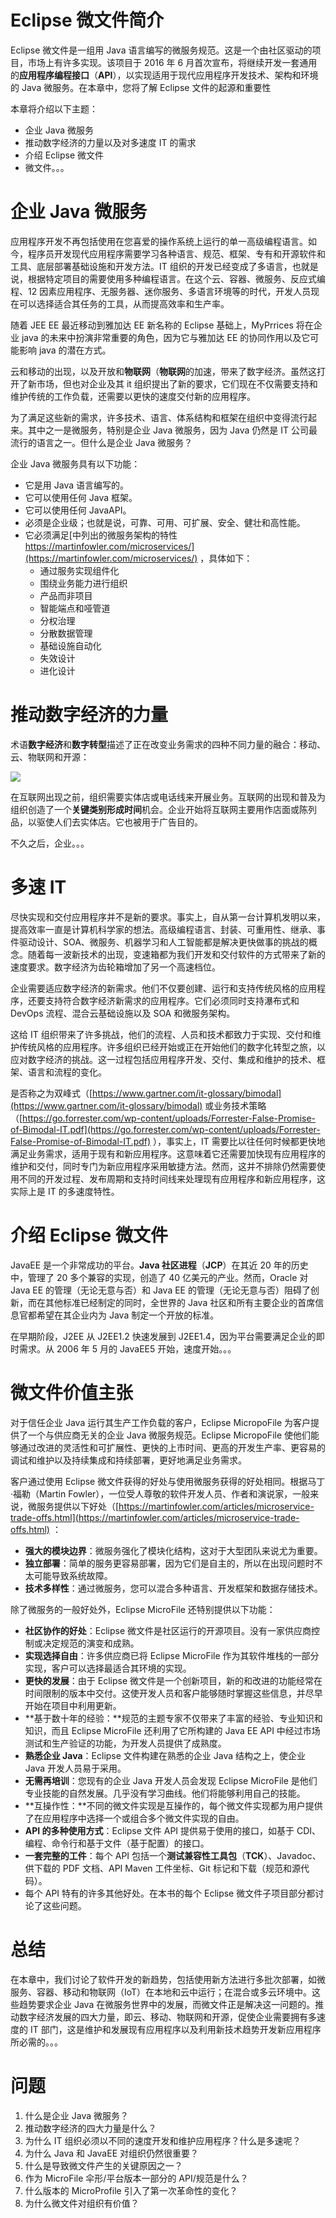 # Eclipse 微文件简介

Eclipse 微文件是一组用 Java 语言编写的微服务规范。这是一个由社区驱动的项目，市场上有许多实现。该项目于 2016 年 6 月首次宣布，将继续开发一套通用的**应用程序编程接口**（**API**），以实现适用于现代应用程序开发技术、架构和环境的 Java 微服务。在本章中，您将了解 Eclipse 文件的起源和重要性

本章将介绍以下主题：

*   企业 Java 微服务
*   推动数字经济的力量以及对多速度 IT 的需求
*   介绍 Eclipse 微文件
*   微文件。。。

# 企业 Java 微服务

应用程序开发不再包括使用在您喜爱的操作系统上运行的单一高级编程语言。如今，程序员开发现代应用程序需要学习各种语言、规范、框架、专有和开源软件和工具、底层部署基础设施和开发方法。IT 组织的开发已经变成了多语言，也就是说，根据特定项目的需要使用多种编程语言。在这个云、容器、微服务、反应式编程、12 因素应用程序、无服务器、迷你服务、多语言环境等的时代，开发人员现在可以选择适合其任务的工具，从而提高效率和生产率。

随着 JEE EE 最近移动到雅加达 EE 新名称的 Eclipse 基础上，MyPrrices 将在企业 java 的未来中扮演非常重要的角色，因为它与雅加达 EE 的协同作用以及它可能影响 java 的潜在方式。

云和移动的出现，以及开放和**物联网**（**物联网**的加速，带来了数字经济。虽然这打开了新市场，但也对企业及其 it 组织提出了新的要求，它们现在不仅需要支持和维护传统的工作负载，还需要以更快的速度交付新的应用程序。

为了满足这些新的需求，许多技术、语言、体系结构和框架在组织中变得流行起来。其中之一是微服务，特别是企业 Java 微服务，因为 Java 仍然是 IT 公司最流行的语言之一。但什么是企业 Java 微服务？

企业 Java 微服务具有以下功能：

*   它是用 Java 语言编写的。
*   它可以使用任何 Java 框架。
*   它可以使用任何 JavaAPI。
*   必须是企业级；也就是说，可靠、可用、可扩展、安全、健壮和高性能。
*   它必须满足[中列出的微服务架构的特性 https://martinfowler.com/microservices/](https://martinfowler.com/microservices/) ，具体如下：
    *   通过服务实现组件化
    *   围绕业务能力进行组织
    *   产品而非项目
    *   智能端点和哑管道
    *   分权治理
    *   分散数据管理
    *   基础设施自动化
    *   失效设计
    *   进化设计

# 推动数字经济的力量

术语**数字经济**和**数字转型**描述了正在改变业务需求的四种不同力量的融合：移动、云、物联网和开源：

![](Images/0c47035f-e6df-4c8c-be4d-0c7bb3f2227c.png)

在互联网出现之前，组织需要实体店或电话线来开展业务。互联网的出现和普及为组织创造了一个**关键类别形成时间**机会。企业开始将互联网主要用作店面或陈列品，以驱使人们去实体店。它也被用于广告目的。

不久之后，企业。。。

# 多速 IT

尽快实现和交付应用程序并不是新的要求。事实上，自从第一台计算机发明以来，提高效率一直是计算机科学家的想法。高级编程语言、封装、可重用性、继承、事件驱动设计、SOA、微服务、机器学习和人工智能都是解决更快做事的挑战的概念。随着每一波新技术的出现，变速箱都为我们开发和交付软件的方式带来了新的速度要求。数字经济为齿轮箱增加了另一个高速档位。

企业需要适应数字经济的新需求。他们不仅要创建、运行和支持传统风格的应用程序，还要支持符合数字经济新需求的应用程序。它们必须同时支持瀑布式和 DevOps 流程、混合云基础设施以及 SOA 和微服务架构。

这给 IT 组织带来了许多挑战，他们的流程、人员和技术都致力于实现、交付和维护传统风格的应用程序。许多组织已经开始或正在开始他们的数字化转型之旅，以应对数字经济的挑战。这一过程包括应用程序开发、交付、集成和维护的技术、框架、语言和流程的变化。

是否称之为双峰式（[https://www.gartner.com/it-glossary/bimodal](https://www.gartner.com/it-glossary/bimodal) 或业务技术策略（[https://go.forrester.com/wp-content/uploads/Forrester-False-Promise-of-Bimodal-IT.pdf](https://go.forrester.com/wp-content/uploads/Forrester-False-Promise-of-Bimodal-IT.pdf) ），事实上，IT 需要比以往任何时候都更快地满足业务需求，适用于现有和新应用程序。这意味着它还需要加快现有应用程序的维护和交付，同时专门为新应用程序采用敏捷方法。然而，这并不排除仍然需要使用不同的开发过程、发布周期和支持时间线来处理现有应用程序和新应用程序，这实际上是 IT 的多速度特性。

# 介绍 Eclipse 微文件

JavaEE 是一个非常成功的平台。**Java 社区进程**（**JCP**）在其近 20 年的历史中，管理了 20 多个兼容的实现，创造了 40 亿美元的产业。然而，Oracle 对 Java EE 的管理（无论无意与否）和 Java EE 的管理（无论无意与否）阻碍了创新，而在其他标准已经制定的同时，全世界的 Java 社区和所有主要企业的首席信息官都希望在其企业内为 Java 制定一个开放的标准。

在早期阶段，J2EE 从 J2EE1.2 快速发展到 J2EE1.4，因为平台需要满足企业的即时需求。从 2006 年 5 月的 JavaEE5 开始，速度开始。。。

# 微文件价值主张

对于信任企业 Java 运行其生产工作负载的客户，Eclipse MicropoFile 为客户提供了一个与供应商无关的企业 Java 微服务规范。Eclipse MicropoFile 使他们能够通过改进的灵活性和可扩展性、更快的上市时间、更高的开发生产率、更容易的调试和维护以及持续集成和持续部署，更好地满足业务需求。

客户通过使用 Eclipse 微文件获得的好处与使用微服务获得的好处相同。根据马丁·福勒（Martin Fowler），一位受人尊敬的软件开发人员、作者和演说家，一般来说，微服务提供以下好处（[https://martinfowler.com/articles/microservice-trade-offs.html](https://martinfowler.com/articles/microservice-trade-offs.html) ：

*   **强大的模块边界**：微服务强化了模块化结构，这对于大型团队来说尤为重要。
*   **独立部署**：简单的服务更容易部署，因为它们是自主的，所以在出现问题时不太可能导致系统故障。
*   **技术多样性**：通过微服务，您可以混合多种语言、开发框架和数据存储技术。

除了微服务的一般好处外，Eclipse MicroFile 还特别提供以下功能：

*   **社区协作的好处**：Eclipse 微文件是社区运行的开源项目。没有一家供应商控制或决定规范的演变和成熟。
*   **实现选择自由**：许多供应商已将 Eclipse MicroFile 作为其软件堆栈的一部分实现，客户可以选择最适合其环境的实现。
*   **更快的发展**：由于 Eclipse 微文件是一个创新项目，新的和改进的功能经常在时间限制的版本中交付。这使开发人员和客户能够随时掌握这些信息，并尽早开始在项目中利用更新。
*   **基于数十年的经验：**规范的主题专家不仅带来了丰富的经验、专业知识和知识，而且 Eclipse MicroFile 还利用了它所构建的 Java EE API 中经过市场测试和生产验证的功能，为开发人员提供了成熟度。
*   **熟悉企业 Java**：Eclipse 文件构建在熟悉的企业 Java 结构之上，使企业 Java 开发人员易于采用。
*   **无需再培训**：您现有的企业 Java 开发人员会发现 Eclipse MicroFile 是他们专业技能的自然发展。几乎没有学习曲线。他们将能够利用自己的技能。
*   **互操作性：**不同的微文件实现是互操作的，每个微文件实现都为用户提供了在应用程序中选择一个或组合多个微文件实现的自由。
*   **API 的多种使用方式**：Eclipse 文件 API 提供易于使用的接口，如基于 CDI、编程、命令行和基于文件（基于配置）的接口。
*   **一套完整的工件**：每个 API 包括一个**测试兼容性工具包**（**TCK**）、Javadoc、供下载的 PDF 文档、API Maven 工件坐标、Git 标记和下载（规范和源代码）。
*   每个 API 特有的许多其他好处。在本书的每个 Eclipse 微文件子项目部分都讨论了这些问题。

# 总结

在本章中，我们讨论了软件开发的新趋势，包括使用新方法进行多批次部署，如微服务、容器、移动和物联网（IoT）在本地和云中运行；在混合或多云环境中。这些趋势要求企业 Java 在微服务世界中的发展，而微文件正是解决这一问题的。推动数字经济发展的四大力量，即云、移动、物联网和开源，促使企业需要拥有多速度的 IT 部门，这是维护和发展现有应用程序以及利用新技术趋势开发新应用程序所必需的。。。

# 问题

1.  什么是企业 Java 微服务？
2.  推动数字经济的四大力量是什么？
3.  为什么 IT 组织必须以不同的速度开发和维护应用程序？什么是多速呢？
4.  为什么 Java 和 JavaEE 对组织仍然很重要？
5.  什么是导致微文件产生的关键原因之一？
6.  作为 MicroFile 伞形/平台版本一部分的 API/规范是什么？
7.  什么版本的 MicroProfile 引入了第一次革命性的变化？
8.  为什么微文件对组织有价值？